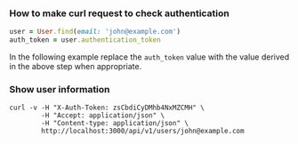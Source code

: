 ### How to make curl request to check authentication

``` ruby
user = User.find(email: 'john@example.com')
auth_token = user.authentication_token
```

In the following example replace the `auth_token` value with the value derived in the above step when appropriate.

### Show user information

```
curl -v -H "X-Auth-Token: zsCbdiCyDMhb4NxMZCMH" \
        -H "Accept: application/json" \
        -H "Content-type: application/json" \
        http://localhost:3000/api/v1/users/john@example.com
```

